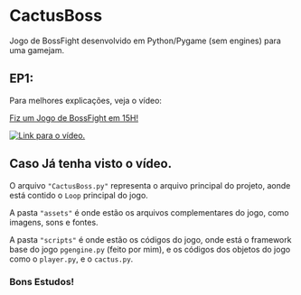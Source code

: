 # CactusBoss
Jogo de BossFight desenvolvido em Python/Pygame (sem engines) para uma gamejam.

## EP1:
Para melhores explicações, veja o vídeo:

[Fiz um Jogo de BossFight em 15H!](https://www.youtube.com/watch?v=juG6e0xOsiI&t=10s)

[![Link para o vídeo.](https://i.ytimg.com/vi/juG6e0xOsiI/hqdefault.jpg?sqp=-oaymwEcCNACELwBSFXyq4qpAw4IARUAAIhCGAFwAcABBg==&rs=AOn4CLCMV1MEpz_W1i_UzVR9DZs8hNzm2Q)](https://www.youtube.com/watch?v=juG6e0xOsiI)

## Caso Já tenha visto o vídeo.

O arquivo `"CactusBoss.py"` representa o arquivo principal do projeto, aonde está contido o `Loop` principal do jogo.

A pasta `"assets"` é onde estão os arquivos complementares do jogo, como imagens, sons e fontes.

A pasta `"scripts"` é onde estão os códigos do jogo, onde está o framework base do jogo `pgengine.py` (feito por mim), e os códigos dos objetos do jogo como o `player.py`, e o `cactus.py`.

### Bons Estudos!
